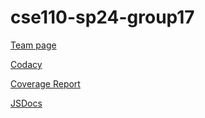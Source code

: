 # cse110-sp24-group17

[Team page](admin/team.md)

[Codacy](https://app.codacy.com/organizations/gh/cse110-sp24-group17/dashboard)

[Coverage Report](https://app.codacy.com/gh/cse110-sp24-group17/cse110-sp24-group17/coverage/dashboard)

[JSDocs](https://cse110-sp24-group17.github.io/cse110-sp24-group17/jsdoc/index.html)
